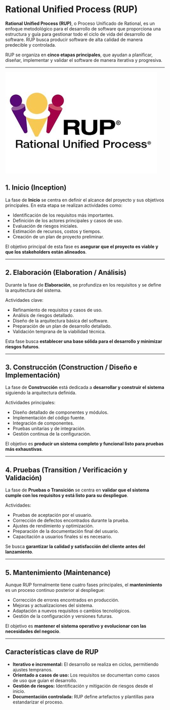 # Rational Unified Process (RUP)

**Rational Unified Process (RUP)**, o Proceso Unificado de Rational, es un enfoque metodológico para el desarrollo de software que proporciona una estructura y guía para gestionar todo el ciclo de vida del desarrollo de software. RUP busca producir software de alta calidad de manera predecible y controlada.

RUP se organiza en **cinco etapas principales**, que ayudan a planificar, diseñar, implementar y validar el software de manera iterativa y progresiva.

---

![Rup Logo](../assets/rup_logo.jpg)

## 1. Inicio (Inception)

La fase de **Inicio** se centra en definir el alcance del proyecto y sus objetivos principales.
En esta etapa se realizan actividades como:

- Identificación de los requisitos más importantes.
- Definición de los actores principales y casos de uso.
- Evaluación de riesgos iniciales.
- Estimación de recursos, costos y tiempos.
- Creación de un plan de proyecto preliminar.

El objetivo principal de esta fase es **asegurar que el proyecto es viable y que los stakeholders están alineados**.

---

## 2. Elaboración (Elaboration / Análisis)

Durante la fase de **Elaboración**, se profundiza en los requisitos y se define la arquitectura del sistema.

Actividades clave:

- Refinamiento de requisitos y casos de uso.
- Análisis de riesgos detallado.
- Diseño de la arquitectura básica del software.
- Preparación de un plan de desarrollo detallado.
- Validación temprana de la viabilidad técnica.

Esta fase busca **establecer una base sólida para el desarrollo y minimizar riesgos futuros**.

---

## 3. Construcción (Construction / Diseño e Implementación)

La fase de **Construcción** está dedicada a **desarrollar y construir el sistema** siguiendo la arquitectura definida.

Actividades principales:

- Diseño detallado de componentes y módulos.
- Implementación del código fuente.
- Integración de componentes.
- Pruebas unitarias y de integración.
- Gestión continua de la configuración.

El objetivo es **producir un sistema completo y funcional listo para pruebas más exhaustivas**.

---

## 4. Pruebas (Transition / Verificación y Validación)

La fase de **Pruebas o Transición** se centra en **validar que el sistema cumple con los requisitos y está listo para su despliegue**.

Actividades:

- Pruebas de aceptación por el usuario.
- Corrección de defectos encontrados durante la prueba.
- Ajustes de rendimiento y optimización.
- Preparación de la documentación final del usuario.
- Capacitación a usuarios finales si es necesario.

Se busca **garantizar la calidad y satisfacción del cliente antes del lanzamiento**.

---

## 5. Mantenimiento (Maintenance)

Aunque RUP formalmente tiene cuatro fases principales, el **mantenimiento** es un proceso continuo posterior al despliegue:

- Corrección de errores encontrados en producción.
- Mejoras y actualizaciones del sistema.
- Adaptación a nuevos requisitos o cambios tecnológicos.
- Gestión de la configuración y versiones futuras.

El objetivo es **mantener el sistema operativo y evolucionar con las necesidades del negocio**.

---

## Características clave de RUP

- **Iterativo e incremental:** El desarrollo se realiza en ciclos, permitiendo ajustes tempranos.
- **Orientado a casos de uso:** Los requisitos se documentan como casos de uso que guían el desarrollo.
- **Gestión de riesgos:** Identificación y mitigación de riesgos desde el inicio.
- **Documentación controlada:** RUP define artefactos y plantillas para estandarizar el proceso.